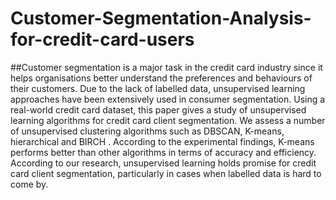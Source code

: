 # Customer-Segmentation-Analysis-for-credit-card-users

##Customer segmentation is a major task in the credit card industry since it helps organisations better understand the preferences and behaviours of their customers. Due to the lack of labelled data, unsupervised learning approaches have been extensively used in consumer segmentation. Using a real-world credit card dataset, this paper gives a study of unsupervised learning algorithms for credit card client segmentation. We assess a number of unsupervised clustering algorithms such as DBSCAN, K-means, hierarchical and BIRCH . According to the experimental findings, K-means performs better than other algorithms in terms of accuracy and efficiency. According to our research, unsupervised learning holds promise for credit card client segmentation, particularly in cases when labelled data is hard to come by.
